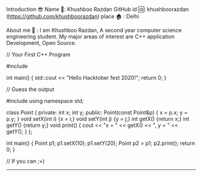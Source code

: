 Introduction 😎
Name 📛: Khushboo  Razdan
GitHub id 🆔: khushboorazdan (https://github.com/khushboorazdan)
place 🏠 : Delhi

About me 👦 :
I am Khushboo Razdan, A second year computer science engineering student. My major areas of interest are C++ application Development, Open Source.



// Your First C++ Program

#include <iostream>

int main() {
    std::cout << "Hello Hacktober fest 2020!";
    return 0;
}

// Guess the output


#include<iostream> 
using namespace std; 
  
class Point 
{ 
private: 
    int x; 
    int y; 
public: 
    Point(const Point&p) { x = p.x; y = p.y; } 
    void setX(int i) {x = i;} 
    void setY(int j) {y = j;} 
    int getX() {return x;} 
    int getY() {return y;} 
    void print() { cout << "x = " << getX() << ", y = " << getY(); } 
}; 
  
  
int main() 
{ 
    Point p1; 
    p1.setX(10); 
    p1.setY(20); 
    Point p2 = p1; 
    p2.print(); 
    return 0; 
} 

// If you can ;=)



****************************************************************************************************